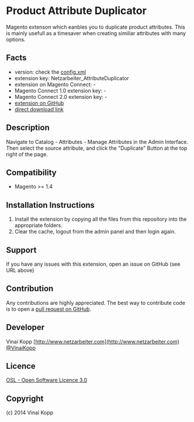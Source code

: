Product Attribute Duplicator
============================
Magento extenson which eanbles you to duplicate product attributes.
This is mainly usefull as a timesaver when creating similiar attributes with many options.

Facts
-----
- version: check the [config.xml](https://github.com/Vinai/attribute-duplicator/blob/master/app/code/community/Netzarbeiter/AttributeDuplicator/etc/config.xml)
- extension key: Netzarbeiter_AttributeDuplicator
- extension on Magento Connect: -
- Magento Connect 1.0 extension key: -
- Magento Connect 2.0 extension key: -
- [extension on GitHub](https://github.com/Vinai/attribute-duplicator)
- [direct download link](https://github.com/Vinai/attribute-duplicator/zipball/master)

Description
-----------
Navigate to Catalog - Attributes - Manage Attributes in the Admin Interface.
Then select the source attribute, and click the "Duplicate" Button at the top right of the page.

Compatibility
-------------
- Magento >= 1.4

Installation Instructions
-------------------------
1. Install the extension by copying all the files from this repository into the appropriate folders.
2. Clear the cache, logout from the admin panel and then login again.

Support
-------
If you have any issues with this extension, open an issue on GitHub (see URL above)

Contribution
------------
Any contributions are highly appreciated. The best way to contribute code is to open a
[pull request on GitHub](https://help.github.com/articles/using-pull-requests).

Developer
---------
Vinai Kopp
[http://www.netzarbeiter.com](http://www.netzarbeiter.com)
[@VinaiKopp](https://twitter.com/VinaiKopp)

Licence
-------
[OSL - Open Software Licence 3.0](http://opensource.org/licenses/osl-3.0.php)

Copyright
---------
(c) 2014 Vinai Kopp
